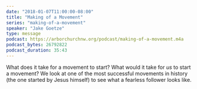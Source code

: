 ```yaml
---
date: "2018-01-07T11:00:00-08:00"
title: "Making of a Movement"
series: "making-of-a-movement"
speaker: "Jake Goetze"
type: message
podcast: https://arborchurchnw.org/podcast/making-of-a-movement.m4a
podcast_bytes: 26792822
podcast_duration: 35:43
---
```


What does it take for a movement to start? What would it take for *us* to start a movement? We look at one of the most successful movements in history (the one started by Jesus himself) to see what a fearless follower looks like.
